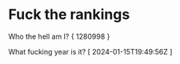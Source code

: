 # Fuck the rankings

Who the hell am I?
{ 1280998 }

What fucking year is it?
[ 2024-01-15T19:49:56Z ]
